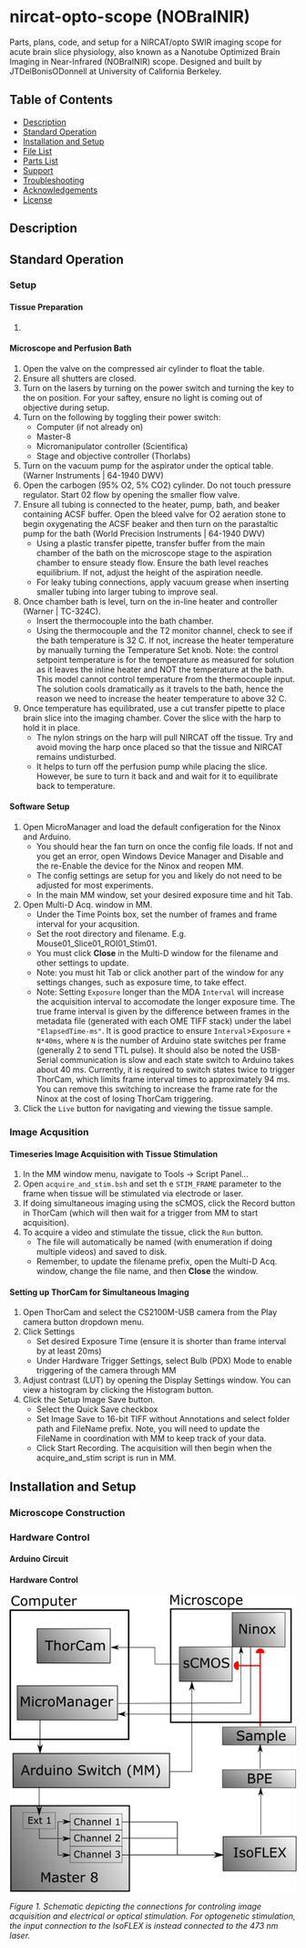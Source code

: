 # nircat-opto-scope (NOBraINIR)
Parts, plans, code, and setup for a NIRCAT/opto SWIR imaging scope for acute brain slice physiology, also known as a Nanotube Optimized Brain Imaging in Near-Infrared (NOBraINIR) scope. Designed and built by JTDelBonisODonnell at University of California Berkeley.

## Table of Contents
* [Description](#description)
* [Standard Operation](#sop)
* [Installation and Setup](#installation)
* [File List](#filelist)
* [Parts List](#partslist)
* [Support](#support)
* [Troubleshooting](#troubleshooting)
* [Acknowledgements](#acknowledgements)
* [License](#license)

<a name="description"></a> 
## Description

<a name="sop"></a> 
## Standard Operation

### Setup
#### Tissue Preparation
1. 
#### Microscope and Perfusion Bath
1. Open the valve on the compressed air cylinder to float the table.
2. Ensure all shutters are closed.
3. Turn on the lasers by turning on the power switch and turning the key to the on position. For your saftey, ensure no light is coming out of objective during setup.
4. Turn on the following by toggling their power switch:
   * Computer (if not already on)
   * Master-8
   * Micromanipulator controller (Scientifica)
   * Stage and objective controller (Thorlabs)
5. Turn on the vacuum pump for the aspirator under the optical table. (Warner Instruments | 64-1940	DWV)
6. Open the carbogen (95% O2, 5% CO2) cylinder. Do not touch pressure regulator. Start 02 flow by opening the smaller flow valve.
7. Ensure all tubing is connected to the heater, pump, bath, and beaker containing ACSF buffer. Open the bleed valve for O2 aeration stone to begin oxygenating the ACSF beaker and then turn on the parastaltic pump for the bath (World Precision Instruments | 64-1940	DWV)
   * Using a plastic transfer pipette, transfer buffer from the main chamber of the bath on the microscope stage to the aspiration chamber to ensure steady flow. Ensure the bath level reaches equilibrium. If not, adjust the height of the aspiration needle.
   * For leaky tubing connections, apply vacuum grease when inserting smaller tubing into larger tubing to improve seal.
8. Once chamber bath is level, turn on the in-line heater and controller (Warner | TC-324C).
   * Insert the thermocouple into the bath chamber.
   * Using the thermocouple and the T2 monitor channel, check to see if the bath temperature is 32 C. If not, increase the heater temperature by manually turning the Temperature Set knob. Note: the control setpoint temperature is for the temperature as measured for solution as it leaves the inline heater and NOT the temperature at the bath. This model cannot control temperature from the thermocouple input. The solution cools dramatically as it travels to the bath, hence the reason we need to increase the heater temperature to above 32 C.
9. Once temperature has equilibrated, use a cut transfer pipette to place brain slice into the imaging chamber. Cover the slice with the harp to hold it in place.
   * The nylon strings on the harp will pull NIRCAT off the tissue. Try and avoid moving the harp once placed so that the tissue and NIRCAT remains undisturbed.
   * It helps to turn off the perfusion pump while placing the slice. However, be sure to turn it back and and wait for it to equilibrate back to temperature.
#### Software Setup
1. Open MicroManager and load the default configeration for the Ninox and Arduino.
   * You should hear the fan turn on once the config file loads. If not and you get an error, open Windows Device Manager and Disable and the re-Enable the device for the Ninox and reopen MM.
   * The config settings are setup for you and likely do not need to be adjusted for most experiments.
   * In the main MM window, set your desired exposure time and hit Tab.
2. Open Multi-D Acq. window in MM.
   * Under the Time Points box, set the number of frames and frame interval for your acqusition.
   * Set the root directory and filename. E.g. Mouse01_Slice01_ROI01_Stim01.
   * You must click **Close** in the Multi-D window for the filename and other settings to update.
   * Note: you must hit Tab or click another part of the window for any settings changes, such as exposure time, to take effect.
   * Note: Setting `Exposure` longer than the MDA `Interval` will increase the acquisition interval to accomodate the longer exposure time. The true frame interval is given by the difference between frames in the metadata file (generated with each OME TIFF stack) under the label `"ElapsedTime-ms"`. It is good practice to ensure `Interval`>`Exposure` `+ N*40ms`, where `N` is the number of Arduino state switches per frame (generally 2 to send TTL pulse). It should also be noted the USB-Serial communication is slow and each state switch to Arduino takes about 40 ms. Currently, it is required to switch states twice to trigger ThorCam, which limits frame interval times to approximately 94 ms. You can remove this switching to increase the frame rate for the Ninox at the cost of losing ThorCam triggering.
3. Click the ```Live``` button for navigating and viewing the tissue sample. 

### Image Acqusition
#### Timeseries Image Acquisition with Tissue Stimulation
1. In the MM window menu, navigate to Tools -> Script Panel...
2. Open ```acquire_and_stim.bsh``` and set th
e ```STIM_FRAME``` parameter to the frame when tissue will be stimulated via electrode or laser.
3. If doing simultaneous imaging using the sCMOS, click the Record button in ThorCam (which will then wait for a trigger from MM to start acquisition).
3. To acquire a video and stimulate the tissue, click the ```Run``` button.
   * The file will automatically be named (with enumeration if doing multiple videos) and saved to disk.
   * Remember, to update the filename prefix, open the Multi-D Acq. window, change the file name, and then **Close** the window. 
#### Setting up ThorCam for Simultaneous Imaging
1. Open ThorCam and select the CS2100M-USB camera from the Play camera button dropdown menu.
2. Click Settings
   * Set desired Exposure Time (ensure it is shorter than frame interval by at least 20ms)
   * Under Hardware Trigger Settings, select Bulb (PDX) Mode to enable triggering of the camera through MM
3. Adjust contrast (LUT) by opening the Display Settings window. You can view a histogram by clicking the Histogram button.
4. Click the Setup Image Save button.
   * Select the Quick Save checkbox
   * Set Image Save to 16-bit TIFF without Annotations and select folder path and FileName prefix. Note, you will need to update the FileName in coordination with MM to keep track of your data.
   * Click Start Recording. The acquisition will then begin when the acquire_and_stim script is run in MM.
<a name="installation"></a> 

## Installation and Setup
### Microscope Construction

### Hardware Control
#### Arduino Circuit
#### Hardware Control
![hardware_connections](/images/schematic_of_control_hardware.png)

*Figure 1. Schematic depicting the connections for controling image acquisition and electrical or optical stimulation. For optogenetic stimulation, the input connection to the IsoFLEX is instead connected to the 473 nm laser.*
